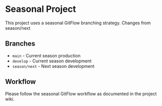 # Seasonal Project

This project uses a seasonal GitFlow branching strategy. Changes from season/next

## Branches
- `main` - Current season production
- `develop` - Current season development
- `season/next` - Next season development

## Workflow
Please follow the seasonal GitFlow workflow as documented in the project wiki.
